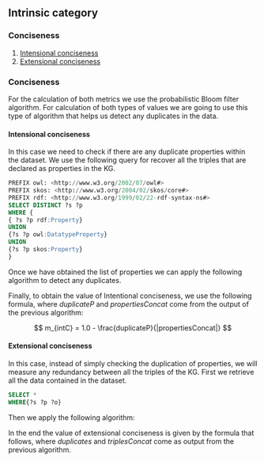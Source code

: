 ## Intrinsic category

### Conciseness
1. [Intensional conciseness](#intensional-conciseness)
2. [Extensional conciseness](#extensional-conciseness)

### **Conciseness**
For the calculation of both metrics we use the probabilistic Bloom filter algorithm. For calculation of both types of values we are going to use this type of algorithm that helps us detect any duplicates in the data.

#### **Intensional conciseness**
In this case we need to check if there are any duplicate properties within the dataset. We use the following query for recover all the triples that are declared as properties in the KG.

```sql
PREFIX owl: <http://www.w3.org/2002/07/owl#>
PREFIX skos: <http://www.w3.org/2004/02/skos/core#>
PREFIX rdf: <http://www.w3.org/1999/02/22-rdf-syntax-ns#>
SELECT DISTINCT ?s ?p
WHERE {
{ ?s ?p rdf:Property}
UNION
{?s ?p owl:DatatypeProperty}
UNION
{?s ?p skos:Property}
}
```
Once we have obtained the list of properties we can apply the following algorithm to detect any duplicates.

<!--TODO: inserire algoritmo-->

Finally, to obtain the value of Intentional conciseness, we use the following formula, where $duplicateP$ and $propertiesConcat$ come from the output of the previous algorithm:

$$
m_{intC} = 1.0 - \frac{duplicateP}{|propertiesConcat|}
$$


#### **Extensional conciseness**
In this case, instead of simply checking the duplication of properties, we will measure any redundancy between all the triples of the KG. First we retrieve all the data contained in the dataset.

```sql
SELECT *
WHERE{?s ?p ?o}
```
Then we apply the following algorithm:

<!--TODO: inserire algoritmo-->

In the end the value of extensional conciseness is given by the formula that follows, where $duplicates$ and $triplesConcat$ come as output from the previous algorithm.